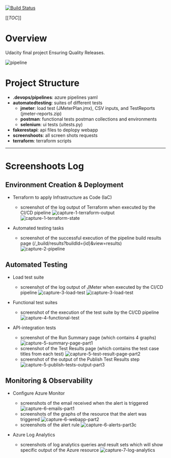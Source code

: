[![Build Status](https://dev.azure.com/alemag1986/ensuring-quality-releases/_apis/build/status/ensuring-quality-releases?branchName=master)](https://dev.azure.com/alemag1986/ensuring-quality-releases/_build/latest?definitionId=5&branchName=master)

[[_TOC_]]

# Overview

Udacity final project Ensuring Quality Releases.

![pipeline](pipeline-diagram.png)

# Project Structure 

- **.devops/pipelines**: azure pipelines yaml
- **automatedtesting**: suites of different tests
  - **jmeter**: load test (JMeterPlan.jmx), CSV inputs, and TestReports (jmeter-reports.zip)
  - **postman**: functional tests postman collections and environments
  - **selenium**: ui tests (uitests.py)
- **fakerestapi**: api files to deplopy webapp
- **screenshoots**: all screen shots requests
- **terraform**: terraform scripts

---

# Screenshoots Log

## Environment Creation & Deployment

- Terraform to apply Infrastructure as Code (IaC)
  - screenshot of the log output of Terraform when executed by the CI/CD pipeline
   ![capture-1-terraform-output](screenshots/capture-1-terraform-output.png)
   ![capture-1-terraform-state](screenshots/capture-1-terraform-state.png)

- Automated testing tasks
  - screenshot of the successful execution of the pipeline build results page (/_build/results?buildId={id}&view=results)
    ![capture-2-pipeline](screenshots/capture-2-pipeline.png)

## Automated Testing

- Load test suite 
  - screenshot of the log output of JMeter when executed by the CI/CD pipeline
    ![capture-3-load-test](screenshots/capture-3-load-test-part1.png)
    ![capture-3-load-test](screenshots/capture-3-load-test-part2.png)
  
- Functional test suites 
  - screenshot of the execution of the test suite by the CI/CD pipeline
   ![capture-4-functional-test](screenshots/capture-4-functional-test.png)

- API-integration tests
  - screenshot of the Run Summary page (which contains 4 graphs)
    ![capture-5-summary-page-part1](screenshots/capture-5-summary-page-part1.png)
  - screenshot of the Test Results page (which contains the test case titles from each test) 
    ![capture-5-test-result-page-part2](screenshots/capture-5-test-result-page-part2.png)
  - screenshot of the output of the Publish Test Results step
    ![capture-5-publish-tests-output-part3](screenshots/capture-5-publish-tests-output-part3.png)

## Monitoring & Observability

- Configure Azure Monitor
  - screenshots of the email received when the alert is triggered
    ![capture-6-emails-part1](screenshots/capture-6-emails-part1.png)
  - screenshots of the graphs of the resource that the alert was triggered
    ![capture-6-webapp-part2](screenshots/capture-6-webapp-part2.png)
  - screenshots of the alert rule
    ![capture-6-alerts-part3c](screenshots/capture-6-alerts-part3c.png)

- Azure Log Analytics
  - screenshots of log analytics queries and result sets which will show specific output of the Azure resource
    ![capture-7-log-analytics](screenshots/capture-7-log-analytics.png)